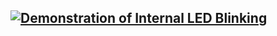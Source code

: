 ## [![Demonstration of Internal LED Blinking](http://img.youtube.com/vi/PLlDmQrapOPoI81cNX5rbt9q5gyuW65E6B/0.jpg)](http://www.youtube.com/watch?v=Xe242vkh8Xo&list=PLlDmQrapOPoI81cNX5rbt9q5gyuW65E6B&t=0s&index=3)
